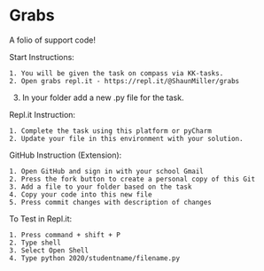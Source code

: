 # Grabs
A folio of support code!

Start Instructions:

	1. You will be given the task on compass via KK-tasks.
	2. Open grabs repl.it - https://repl.it/@ShaunMiller/grabs
  3. In your folder add a new .py file for the task.

Repl.it Instruction:

	1. Complete the task using this platform or pyCharm
	2. Update your file in this environment with your solution. 

GitHub Instruction (Extension):

	1. Open GitHub and sign in with your school Gmail
	2. Press the fork button to create a personal copy of this Git
	3. Add a file to your folder based on the task
	4. Copy your code into this new file
	5. Press commit changes with description of changes

To Test in Repl.it:

	1. Press command + shift + P
	2. Type shell
	3. Select Open Shell
	4. Type python 2020/studentname/filename.py
